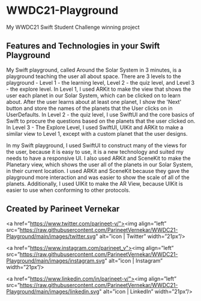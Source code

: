 # WWDC21-Playground
My WWDC21 Swift Student Challenge winning project

## Features and Technologies in your Swift Playground
My Swift playground, called Around the Solar System in 3 minutes, is a playground teaching the user all about space. There are 3 levels to the playground - Level 1 - the learning level, Level 2 - the quiz level, and Level 3 - the explore level. In Level 1, I used ARKit to make the view that shows the user each planet in our Solar System, which can be clicked on to learn about. After the user learns about at least one planet, I show the 'Next' button and store the names of the planets that the User clicks on in UserDefaults. In Level 2 - the quiz level, I use SwiftUI and the core basics of Swift to procure the questions based on the planets that the user clicked on. In Level 3 - The Explore Level, I used SwiftUI, UIKit and ARKit to make a similar view to Level 1, except with a custom planet that the user designs.

In my Swift playground, I used SwiftUI to construct many of the views for the user, because it is easy to use, it is a new technology and suited my needs to have a responsive UI. I also used ARKit and SceneKit to make the Planetary view, which shows the user all of the planets in our Solar System, in their current location. I used ARKit and SceneKit because they gave the playground more interaction and was easier to show the scale of all of the planets. Additionally, I used UIKit to make the AR View, because UIKit is easier to use when conforming to other protocols. 

## Created by Parineet Vernekar
<a href=”https://www.twitter.com/parineet-v/"><img align=”left” src=”https://raw.githubusercontent.com/ParineetVernekar/WWDC21-Playground/main/images/twitter.svg" alt=”icon | Twitter” width=”21px”/></a>

<a href=”https://www.instagram.com/parineet_v"><img align=”left” src=”https://raw.githubusercontent.com/ParineetVernekar/WWDC21-Playground/main/images/instagram.svg" alt=”icon | Instagram” width=”21px”/></a>

<a href=”https://www.linkedin.com/in/parineet-v/"><img align=”left” src=”https://raw.githubusercontent.com/ParineetVernekar/WWDC21-Playground/main/images/linkedin.svg" alt=”icon | LinkedIn” width=”21px”/></a>

